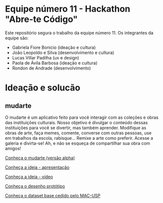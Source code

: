 # Equipe número 11 - Hackathon "Abre-te Código"
Este repositório segura o trabalho da equipe número 11. Os integrantes da equipe são:
- Gabriela Fiore Bonicio (ideação e cultura)
- João Leopoldo e Silva (desenvolvimento e cultura)
- Lucas Villar Padilha (ux e design)
- Paola de Ávila Barbosa (ideação e cultura)
- Rondon de Andrade (desenvolvimento)

# Ideação e solucão
## mudarte
O mudarte é um aplicativo feito para você interagir com as coleções e obras das instituições culturais. Nosso objetivo é divulgar o conteúdo dessas instituições para você se divertir, mas também aprender. Modifique as obras de arte, faça memes, comente, converse com outras pessoas, use em trabalhos da escola, rabisque... Remixe a arte como preferir. Acesse a galeria e divirta-se! Ah, e não se esqueça de compartilhar sua obra com amigos!

[Conheça o mudarte (versão alpha)](http://mudarte.infinityfreeapp.com/?i=1)

[Conheça a ideia - apresentação](https://www.canva.com/design/DAELhr-Op08/JoWgJnkKwQh92RcuDIQOxQ/view?utm_content=DAELhr-Op08&utm_campaign=designshare&utm_medium=link&utm_source=sharebutton#7)

[Conheça a ideia - vídeo](https://www.youtube.com/watch?v=TZ0KBBhOI88&t=12s&ab_channel=Paolade%C3%81vilaBarbosa)

[Conheça o desenho protótipo](https://www.figma.com/proto/CdZGo7wQPdinr24A0qheTg/Hackathon-Abra-te-c%C3%B3digo?node-id=17%3A1&viewport=397%2C592%2C0.18271805346012115&scaling=scale-down)

[Conheça o dataset base cedido pelo MAC-USP](https://github.com/shawee-io/abrete-codigo-datasets/tree/main/Museu%20de%20Arte%20Contempor%C3%A2nea%20da%20Universidade%20de%20S%C3%A3o%20Paulo)
